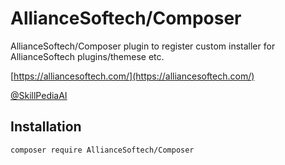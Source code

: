# AllianceSoftech/Composer

AllianceSoftech/Composer plugin to register custom installer for   AllianceSoftech plugins/themese etc.

[https://alliancesoftech.com/](https://alliancesoftech.com/)

[@SkillPediaAI](https://x.com/SkillPediaAI)

## Installation

```bash
composer require AllianceSoftech/Composer
```

